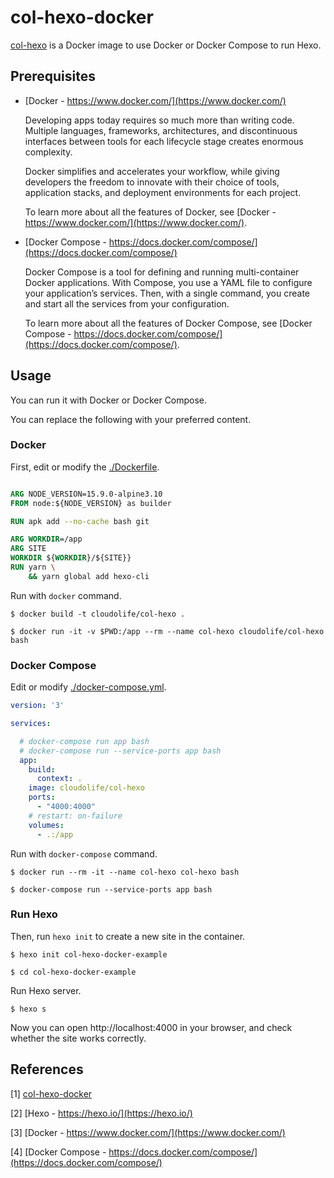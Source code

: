 
# col-hexo-docker

[col-hexo](https://github.com/CloudoLife/col-hexo-docker) is a Docker image to use Docker or Docker Compose to run Hexo.

<!-- more -->

## Prerequisites

- [Docker - https://www.docker.com/](https://www.docker.com/)

  Developing apps today requires so much more than writing code. Multiple languages, frameworks, architectures, and discontinuous interfaces between tools for each lifecycle stage creates enormous complexity. 
  
  Docker simplifies and accelerates your workflow, while giving developers the freedom to innovate with their choice of tools, application stacks, and deployment environments for each project.

  To learn more about all the features of Docker, see [Docker - https://www.docker.com/](https://www.docker.com/).

- [Docker Compose - https://docs.docker.com/compose/](https://docs.docker.com/compose/)

  Docker Compose is a tool for defining and running multi-container Docker applications. With Compose, you use a YAML file to configure your application’s services. Then, with a single command, you create and start all the services from your configuration. 
  
  To learn more about all the features of Docker Compose, see [Docker Compose - https://docs.docker.com/compose/](https://docs.docker.com/compose/).

## Usage

You can run it with Docker or Docker Compose.

You can replace the following with your preferred content.

### Docker

First, edit or modify the [./Dockerfile](./Dockerfile).

```Dockerfile

ARG NODE_VERSION=15.9.0-alpine3.10
FROM node:${NODE_VERSION} as builder

RUN apk add --no-cache bash git

ARG WORKDIR=/app
ARG SITE
WORKDIR ${WORKDIR}/${SITE}}
RUN yarn \
    && yarn global add hexo-cli
```

Run with `docker` command.

```shell
$ docker build -t cloudolife/col-hexo .

$ docker run -it -v $PWD:/app --rm --name col-hexo cloudolife/col-hexo bash
```

### Docker Compose

Edit or modify [./docker-compose.yml](./docker-compose.yml).

```yml
version: '3'

services:

  # docker-compose run app bash
  # docker-compose run --service-ports app bash
  app:
    build:
      context: .
    image: cloudolife/col-hexo
    ports:
      - "4000:4000"
    # restart: on-failure
    volumes:
      - .:/app
```

Run with `docker-compose` command.

```shell
$ docker run --rm -it --name col-hexo col-hexo bash
```

```shell
$ docker-compose run --service-ports app bash
```

### Run Hexo

Then, run `hexo init` to create a new site in the container.

```shell
$ hexo init col-hexo-docker-example

$ cd col-hexo-docker-example
```

Run Hexo server.

```shell
$ hexo s
```

Now you can open http://localhost:4000 in your browser, and check whether the site works correctly.

## References

[1] [col-hexo-docker](https://github.com/CloudoLife/col-hexo-docker)

[2] [Hexo - https://hexo.io/](https://hexo.io/)

[3] [Docker - https://www.docker.com/](https://www.docker.com/)

[4] [Docker Compose - https://docs.docker.com/compose/](https://docs.docker.com/compose/)

